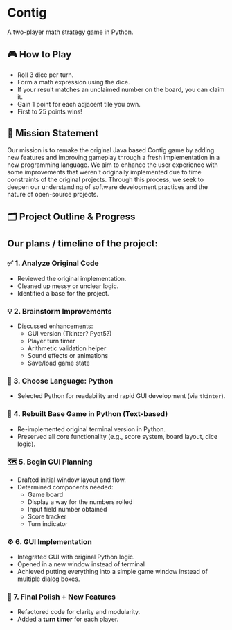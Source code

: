 # Contig 

A two-player math strategy game in Python.

## 🎮 How to Play
- Roll 3 dice per turn.
- Form a math expression using the dice.
- If your result matches an unclaimed number on the board, you can claim it.
- Gain 1 point for each adjacent tile you own.
- First to 25 points wins!

## 📌 Mission Statement
Our mission is to remake the original Java based Contig game by adding new features and improving gameplay through a fresh implementation in a new programming language. We aim to enhance the user experience with some improvements that weren't originally implemented due to time constraints of the original projects. Through this process, we seek to deepen our understanding of software development practices and the nature of open-source projects.
## 🗂️ Project Outline & Progress

## Our plans / timeline of the project:

### ✅ 1. Analyze Original Code
- Reviewed the original implementation.
- Cleaned up messy or unclear logic.
- Identified a base for the project. 

### 💡 2. Brainstorm Improvements
- Discussed enhancements:
  - GUI version (Tkinter? Pyqt5?)
  - Player turn timer
  - Arithmetic validation helper
  - Sound effects or animations 
  - Save/load game state

### 🐍 3. Choose Language: Python
- Selected Python for readability and rapid GUI development (via `tkinter`).

### 🔧 4. Rebuilt Base Game in Python (Text-based)
- Re-implemented original terminal version in Python.
- Preserved all core functionality (e.g., score system, board layout, dice logic).

### 🗺️ 5. Begin GUI Planning
- Drafted initial window layout and flow.
- Determined components needed:
  - Game board 
  - Display a way for the numbers rolled 
  - Input field number obtained
  - Score tracker
  - Turn indicator

### ⚙️ 6. GUI Implementation
- Integrated GUI with original Python logic.
- Opened in a new window instead of terminal
- Achieved putting everything into a simple game window instead of multiple dialog boxes. 

### 🧼 7. Final Polish + New Features
- Refactored code for clarity and modularity.
- Added a **turn timer** for each player.
